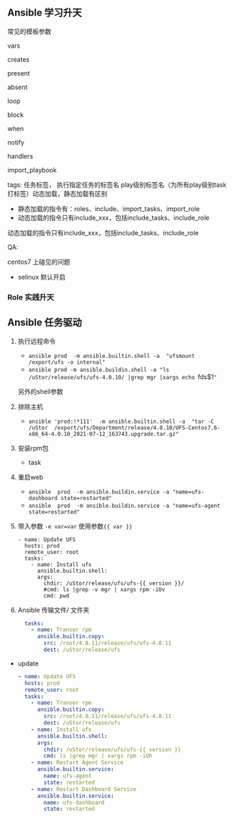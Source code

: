 ## Ansible 学习升天

常见的模板参数

vars 

creates

present

absent

loop

block

when

notify

handlers

import_playbook

tags: 任务标签， 执行指定任务的标签名 play级别标签名（为所有play级别task 打标签）动态加载，静态加载有区别

- 静态加载的指令有：roles、include、import_tasks、import_role
- 动态加载的指令只有include_xxx，包括include_tasks、include_role


动态加载的指令只有include_xxx，包括include_tasks、include_role



QA:

centos7 上碰见的问题

- selinux 默认开启



### Role 实践升天



## Ansible 任务驱动

1. 执行远程命令

   -   `ansible prod  -m ansible.builtin.shell -a  "ufsmount /export/ufs -o internal"`
   -   `ansible prod -m ansible.buildin.shell -a "ls /uStor/release/ufs/ufs-4.0.10/ |grep mgr |xargs echo `fds$1`"`

   另外的shell参数

2. 排除主机

   -   `ansible 'prod:!*111'  -m ansible.builtin.shell -a  "tar -C /uStor  /export/ufs/Department/release/4.0.10/UFS-Centos7.6-x86_64-4.0.10_2021-07-12_163743.upgrade.tar.gz"`

3. 安装rpm包

   -   task

4. 重启web

   -   `ansible  prod  -m ansible.buildin.service -a "name=ufs-dashboard state=restarted"  `
   -   `ansible  prod  -m ansible.buildin.service -a "name=ufs-agent state=restarted"  `

5. 带入参数 `-e var=var` 使用参数`{{ var }}` 

   ```shell
   - name: Update UFS
     hosts: prod
     remote_user: root
     tasks:
       - name: Install ufs
         ansible.builtin.shell:
         args:
           chdir: /uStor/release/ufs/ufs-{{ version }}/
           #cmd: ls |grep -v mgr | xargs rpm -iUv
           cmd: pwd
   ```

6. Ansible 传输文件/ 文件夹

   ```yaml
     tasks:
       - name: Transer rpm
         ansible.builtin.copy:
           src: /root/4.0.11/release/ufs/ufs-4.0.11
           dest: /uStor/release/ufs
   ```

   



- update 

  ```yml
  - name: Update UFS
    hosts: prod
    remote_user: root
    tasks:
      - name: Transer rpm
        ansible.builtin.copy:
          src: /root/4.0.11/release/ufs/ufs-4.0.11
          dest: /uStor/release/ufs
      - name: Install ufs
        ansible.builtin.shell:
        args:
          chdir: /uStor/release/ufs/ufs-{{ version }}
          cmd: ls |grep mgr | xargs rpm -iUh
      - name: Restart Agent Service
        ansible.builtin.service:
          name: ufs-agent
          state: restarted
      - name: Restart Dashboard Service
        ansible.builtin.service:
          name: ufs-dashboard
          state: restarted
  ```

  

